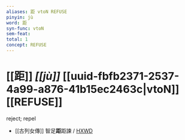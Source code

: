 ```yaml
---
aliases: 距 vtoN REFUSE
pinyin: jù
word: 距
syn-func: vtoN
sem-feat: 
total: 1
concept: REFUSE 
---
```

# [[距]] *[[jù]]*  [[uuid-fbfb2371-2537-4a99-a876-41b15ec2463c|vtoN]] [[REFUSE]]
reject; repel
 - [[古列女傳]] 智足**距**距諫 / [HXWD](https://hxwd.org/textview.html?location=CH1c0897_CHANT_007-3a.7)